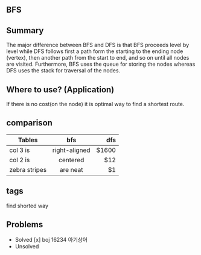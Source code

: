 ## BFS

## Summary

The major difference between BFS and DFS is that BFS proceeds level by level while DFS follows first a path form the starting to the ending node (vertex), then another path from the start to end, and so on until all nodes are visited. Furthermore, BFS uses the queue for storing the nodes whereas DFS uses the stack for traversal of the nodes.

## Where to use? (Application)
If there is no cost(on the node) it is optimal way to find a shortest route.

## comparison
| Tables        | bfs           | dfs  |
| ------------- |:-------------:| -----:|
| col 3 is      | right-aligned | $1600 |
| col 2 is      | centered      |   $12 |
| zebra stripes | are neat      |    $1 |


## tags
find shorted way

## Problems
- Solved
    [x] boj 16234 아기상어
- Unsolved
